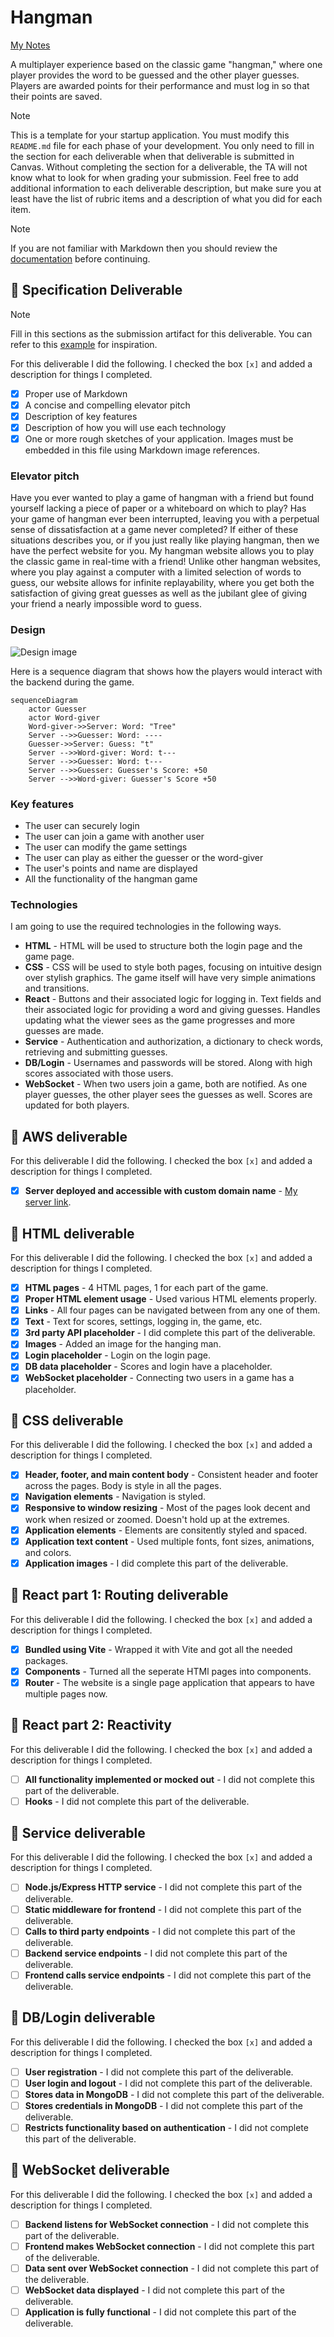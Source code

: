 # Hangman

[My Notes](notes.md)

A multiplayer experience based on the classic game "hangman," where one player provides the word to be guessed and the other player guesses. Players are awarded points for their performance and must log in so that their points are saved.


> [!NOTE]
>  This is a template for your startup application. You must modify this `README.md` file for each phase of your development. You only need to fill in the section for each deliverable when that deliverable is submitted in Canvas. Without completing the section for a deliverable, the TA will not know what to look for when grading your submission. Feel free to add additional information to each deliverable description, but make sure you at least have the list of rubric items and a description of what you did for each item.

> [!NOTE]
>  If you are not familiar with Markdown then you should review the [documentation](https://docs.github.com/en/get-started/writing-on-github/getting-started-with-writing-and-formatting-on-github/basic-writing-and-formatting-syntax) before continuing.

## 🚀 Specification Deliverable

> [!NOTE]
>  Fill in this sections as the submission artifact for this deliverable. You can refer to this [example](https://github.com/webprogramming260/startup-example/blob/main/README.md) for inspiration.

For this deliverable I did the following. I checked the box `[x]` and added a description for things I completed.

- [x] Proper use of Markdown
- [x] A concise and compelling elevator pitch
- [x] Description of key features
- [x] Description of how you will use each technology
- [x] One or more rough sketches of your application. Images must be embedded in this file using Markdown image references.

### Elevator pitch

Have you ever wanted to play a game of hangman with a friend but found yourself lacking a piece of paper or a whiteboard on which to play? Has your game of hangman ever been interrupted, leaving you with a perpetual sense of dissatisfaction  at a game never completed? If either of these situations describes you, or if you just really like playing hangman, then we have the perfect website for you. My hangman website allows you to play the classic game in real-time with a friend! Unlike other hangman websites, where you play against a computer with a limited selection of words to guess, our website allows for infinite replayability, where you get both the satisfaction of giving great guesses as well as the jubilant glee of giving your friend a nearly impossible word to guess.  

### Design

![Design image](https://github.com/user-attachments/assets/9cdc17e7-f0de-43a4-8e66-97b9529f4893)


Here is a sequence diagram that shows how the players would interact with the backend during the game.

```mermaid
sequenceDiagram
    actor Guesser
    actor Word-giver
    Word-giver->>Server: Word: "Tree"
    Server -->>Guesser: Word: ----
    Guesser->>Server: Guess: "t"
    Server -->>Word-giver: Word: t---
    Server -->>Guesser: Word: t---
    Server -->>Guesser: Guesser's Score: +50
    Server -->>Word-giver: Guesser's Score +50
```

### Key features

- The user can securely login
- The user can join a game with another user 
- The user can modify the game settings
- The user can play as either the guesser or the word-giver
- The user's points and name are displayed
- All the functionality of the hangman game

### Technologies

I am going to use the required technologies in the following ways.

- **HTML** - HTML will be used to structure both the login page and the game page.
- **CSS** - CSS will be used to style both pages, focusing on intuitive design over stylish graphics. The game itself will have very simple animations and transitions.
- **React** - Buttons and their associated logic for logging in. Text fields and their associated logic for providing a word and giving guesses. Handles updating what the viewer sees as the game progresses and more guesses are made.
- **Service** - Authentication and authorization, a dictionary to check words, retrieving and submitting guesses.
- **DB/Login** - Usernames and passwords will be stored. Along with high scores associated with those users.
- **WebSocket** - When two users join a game, both are notified. As one player guesses, the other player sees the guesses as well. Scores are updated for both players.

## 🚀 AWS deliverable

For this deliverable I did the following. I checked the box `[x]` and added a description for things I completed.

- [x] **Server deployed and accessible with custom domain name** - [My server link](https://yourdomainnamehere.click).

## 🚀 HTML deliverable

For this deliverable I did the following. I checked the box `[x]` and added a description for things I completed.

- [x] **HTML pages** - 4 HTML pages, 1 for each part of the game.
- [x] **Proper HTML element usage** - Used various HTML elements properly.
- [x] **Links** - All four pages can be navigated between from any one of them.
- [x] **Text** - Text for scores, settings, logging in, the game, etc.
- [x] **3rd party API placeholder** - I did complete this part of the deliverable.
- [x] **Images** - Added an image for the hanging man.
- [x] **Login placeholder** - Login on the login page.
- [x] **DB data placeholder** - Scores and login have a placeholder.
- [x] **WebSocket placeholder** - Connecting two users in a game has a placeholder.

## 🚀 CSS deliverable

For this deliverable I did the following. I checked the box `[x]` and added a description for things I completed.

- [x] **Header, footer, and main content body** - Consistent header and footer across the pages. Body is style in all the pages.
- [x] **Navigation elements** - Navigation is styled.
- [x] **Responsive to window resizing** - Most of the pages look decent and work when resized or zoomed. Doesn't hold up at the extremes.
- [x] **Application elements** - Elements are consitently styled and spaced.
- [x] **Application text content** - Used multiple fonts, font sizes, animations, and colors.
- [x] **Application images** - I did complete this part of the deliverable.

## 🚀 React part 1: Routing deliverable

For this deliverable I did the following. I checked the box `[x]` and added a description for things I completed.

- [x] **Bundled using Vite** - Wrapped it with Vite and got all the needed packages.
- [x] **Components** - Turned all the seperate HTMl pages into components.
- [x] **Router** - The website is a single page application that appears to have multiple pages now.

## 🚀 React part 2: Reactivity

For this deliverable I did the following. I checked the box `[x]` and added a description for things I completed.

- [ ] **All functionality implemented or mocked out** - I did not complete this part of the deliverable.
- [ ] **Hooks** - I did not complete this part of the deliverable.

## 🚀 Service deliverable

For this deliverable I did the following. I checked the box `[x]` and added a description for things I completed.

- [ ] **Node.js/Express HTTP service** - I did not complete this part of the deliverable.
- [ ] **Static middleware for frontend** - I did not complete this part of the deliverable.
- [ ] **Calls to third party endpoints** - I did not complete this part of the deliverable.
- [ ] **Backend service endpoints** - I did not complete this part of the deliverable.
- [ ] **Frontend calls service endpoints** - I did not complete this part of the deliverable.

## 🚀 DB/Login deliverable

For this deliverable I did the following. I checked the box `[x]` and added a description for things I completed.

- [ ] **User registration** - I did not complete this part of the deliverable.
- [ ] **User login and logout** - I did not complete this part of the deliverable.
- [ ] **Stores data in MongoDB** - I did not complete this part of the deliverable.
- [ ] **Stores credentials in MongoDB** - I did not complete this part of the deliverable.
- [ ] **Restricts functionality based on authentication** - I did not complete this part of the deliverable.

## 🚀 WebSocket deliverable

For this deliverable I did the following. I checked the box `[x]` and added a description for things I completed.

- [ ] **Backend listens for WebSocket connection** - I did not complete this part of the deliverable.
- [ ] **Frontend makes WebSocket connection** - I did not complete this part of the deliverable.
- [ ] **Data sent over WebSocket connection** - I did not complete this part of the deliverable.
- [ ] **WebSocket data displayed** - I did not complete this part of the deliverable.
- [ ] **Application is fully functional** - I did not complete this part of the deliverable.
